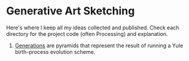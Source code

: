 # Generative Art Sketching

Here's where I keep all my ideas collected and published. Check each directory for the project code (often Processing) and explanation.

1. [Generations](https://github.com/sharry29/gen_art/tree/master/generations) are pyramids that represent the result of running a Yule birth-process evolution scheme. 
